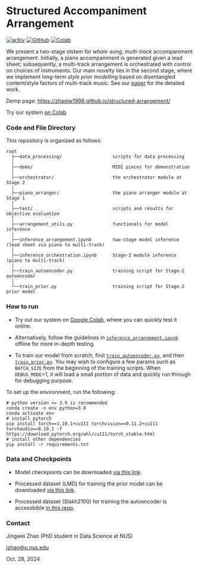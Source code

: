 # Structured Accompaniment Arrangement
[![arXiv](https://img.shields.io/badge/arXiv-2310.16334-brightgreen.svg?logo=arXiv&style=flat-round)](https://arxiv.org/abs/2310.16334)
[![GitHub](https://img.shields.io/badge/GitHub-demo%20page-blue?logo=Github&style=flat-round)](https://zhaojw1998.github.io/structured-arrangement/)
[![Colab](https://img.shields.io/badge/Colab-tutorial-blue?logo=googlecolab&style=flat-round)](https://colab.research.google.com/drive/1LSY1TTkSesDUfpJplq5xi-3-DI09fWQ9?usp=sharing)

We present a two-stage ststem for *whole-song*, *multi-track* accompaniment arrangement. Initially, a piano accompaniment is generated given a lead sheet; subsequently, a multi-track arrangement is orchestrated with control on choices of instruments. Our main novelty lies in the second stage, where we implement long-term *style prior modelling* based on disentangled content/style factors of multi-track music. See our [paper](https://arxiv.org/abs/2310.16334) for the detailed work.

Demp page: https://zhaojw1998.github.io/structured-arrangement/

Try our system [on Colab](https://colab.research.google.com/drive/1LSY1TTkSesDUfpJplq5xi-3-DI09fWQ9?usp=sharing)

### Code and File Directory
This repository is organized as follows:
```
root
  ├──data_processing/                   scripts for data processing
  │    
  ├──demo/                              MIDI pieces for demonstration
  │       
  ├──orchestrator/                      the orchestrator module at Stage 2
  │    
  ├──piano_arranger/                    the piano arranger module at Stage 1
  │    
  ├──test/                              scripts and results for objective evaluation
  │   
  ├──arrangement_utils.py               functionals for model inference
  │   
  ├──inference_arrangement.ipynb        two-stage model inference (lead sheet via piano to multi-track)
  │ 
  ├──inference_orchestration.ipynb      Stage-2 module inference (piano to multi-track)
  │ 
  ├──train_autoencoder.py               training script for Stage-2 autoencoder
  │ 
  └──train_prior.py                     training script for Stage-2 prior model
```

### How to run
* Try out our system on [Google Colab](https://colab.research.google.com/drive/1LSY1TTkSesDUfpJplq5xi-3-DI09fWQ9?usp=sharing), where you can quickly test it online.

* Alternatively, follow the guidelines in [`inference_arrangement.ipynb`](./inference_arrangement.ipynb) offline for more in-depth testing. 

* To train our model from scratch, first [`train_autoencoder.py`](./train_autoencoder.py), and then [`train_prior.py`](./train_prior.py). You may wish to configure a few params such as `BATCH_SIZE` from the beginning of the training scripts. When `DEBUG_MODE`=1, it will load a small portion of data and quickly run through for debugging purpose. 

To set up the environment, run the following:
```
# python version <= 3.9 is recommended
conda create -n env python=3.8
conda activate env
# install pytorch
pip install torch==1.10.1+cu111 torchvision==0.11.2+cu111 torchaudio==0.10.1 -f https://download.pytorch.org/whl/cu111/torch_stable.html
# install other dependencies
pip install -r requirements.txt
```

### Data and Checkpoints

* Model checkpoints can be downloaded [via this link](https://drive.google.com/file/d/1ZyswS0p_t2Ij5vyaFkM5IbVgphf78oTB/view?usp=sharing).

* Processed dataset (LMD) for training the prior model can be downloaded [via this link](https://drive.google.com/file/d/14BHxnYDYSuGe0m3XXqIPL1-d4376GOBH/view?usp=sharing).

* Processed dataset (Slakh2100) for training the autoencoder is accessbible [in this repo](https://github.com/zhaojw1998/Query-and-reArrange/tree/main/data/Slakh2100).


### Contact
Jingwei Zhao (PhD student in Data Science at NUS)

jzhao@u.nus.edu

Oct. 28, 2024